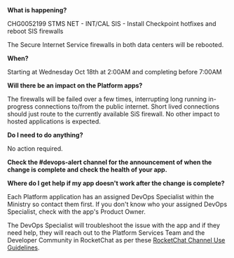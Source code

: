 
**What is happening?**

CHG0052199 STMS NET - INT/CAL SIS - Install Checkpoint hotfixes and reboot SIS firewalls

The Secure Internet Service firewalls in both data centers will be rebooted.

**When?**

Starting at Wednesday Oct 18th at 2:00AM and completing before 7:00AM

**Will there be an impact on the Platform apps?**

The firewalls will be failed over a few times, interrupting long running in-progress connections to/from the public internet. Short lived connections should just route to the currently available SiS firewall. No other impact to hosted applications is expected.

**Do I need to do anything?**

No action required.

**Check the #devops-alert channel for the announcement of when the change is complete and check the health of your app.**

**Where do I get help if my app doesn't work after the change is complete?**

Each Platform application has an assigned DevOps Specialist within the Ministry so contact them first. If you don't know who your assigned DevOps Specialist, check with the app's Product Owner.

The DevOps Specialist will troubleshoot the issue with the app and if they need help, they will reach out to the Platform Services Team and the Developer Community in RocketChat as per these [RocketChat Channel Use Guidelines](https://docs.developer.gov.bc.ca/rocketchat-channel-descriptions/).

